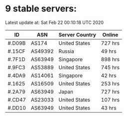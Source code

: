 # 9 stable servers:

Latest update at: Sat Feb 22 00:10:18 UTC 2020

| ID | ASN | Server Country | Online |
| -- | --- | -------------- | ------ |
| #.D09B | AS174 | United States | 727 hrs |
| #.15CF | AS49392 | Russia | 49 hrs |
| #.7F1D | AS63949 | Singapore | 898 hrs |
| #.9FC3 | AS53889 | United States | 745 hrs |
| #.4DA9 | AS14061 | Singapore | 42 hrs |
| #.1625 | AS16509 | United States | 253 hrs |
| #.2A79 | AS63949 | Japan | 727 hrs |
| #.CD47 | AS23033 | United States | 107 hrs |
| #.DD10 | AS63949 | United States | 43 hrs |

